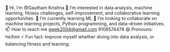  👋 Hi, I’m @Gautham Krishna
 👀 I’m interested in data analysis, machine learning, fitness challenges, self-improvement, and collaborative learning opportunities.
 🌱 I’m currently learning ML
 💞️ I’m looking to collaborate on machine learning projects, Python programming, and data-driven initiatives. 
 📫 How to reach me gwek2004@gmail.com 9108574478
 😄 Pronouns: he/him 
 ⚡ Fun fact:  improve myself whether diving into data analysis, or balancing fitness and learning. 

<!---
Gauthamgauth/Gauthamgauth is a ✨ special ✨ repository because its `README.md` (this file) appears on your GitHub profile.
You can click the Preview link to take a look at your changes.
--->
